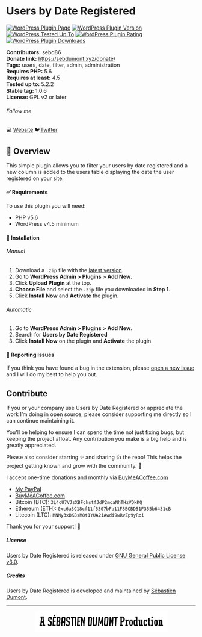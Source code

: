 # Users by Date Registered

[![WordPress Plugin Page](https://img.shields.io/badge/WordPress-%E2%86%92-lightgrey.svg?style=flat-square)](https://wordpress.org/plugins/users-by-date-registered/)
[![WordPress Plugin Version](https://img.shields.io/wordpress/plugin/v/users-by-date-registered.svg?style=flat)](https://wordpress.org/plugins/users-by-date-registered/) 
[![WordPress Tested Up To](https://img.shields.io/wordpress/v/users-by-date-registered.svg?style=flat)](https://wordpress.org/plugins/users-by-date-registered/)
[![WordPress Plugin Rating](https://img.shields.io/wordpress/plugin/r/users-by-date-registered.svg?style=flat-square)](https://wordpress.org/support/view/plugin-reviews/users-by-date-registered?filter=5)
[![WordPress Plugin Downloads](https://img.shields.io/wordpress/plugin/dt/users-by-date-registered.svg?style=flat)](https://wordpress.org/plugins/users-by-date-registered/)

**Contributors:** sebd86  
**Donate link:** https://sebdumont.xyz/donate/  
**Tags:** users, date, filter, admin, administration  
**Requires PHP:** 5.6  
**Requires at least:** 4.5  
**Tested up to:** 5.2.2  
**Stable tag:** 1.0.6  
**License:** GPL v2 or later  

###### Follow me
💻 [Website](https://sebastiendumont.com) 🐦[Twitter](https://twitter.com/sebd86)


## 🔔 Overview

This simple plugin allows you to filter your users by date registered and a new column is added to the users table displaying the date the user registered on your site.


#### ✅ Requirements

To use this plugin you will need:

* PHP v5.6
* WordPress v4.5 minimum

#### 💽 Installation

###### Manual
1. Download a `.zip` file with the [latest version](https://github.com/seb86/users-by-date-registered/releases).
2. Go to **WordPress Admin > Plugins > Add New**.
3. Click **Upload Plugin** at the top.
4. **Choose File** and select the `.zip` file you downloaded in **Step 1**.
5. Click **Install Now** and **Activate** the plugin.

###### Automatic
1. Go to **WordPress Admin > Plugins > Add New**.
2. Search for **Users by Date Registered**
3. Click **Install Now** on the plugin and **Activate** the plugin.


#### 📝 Reporting Issues

If you think you have found a bug in the extension, please [open a new issue](https://github.com/seb86/users-by-date-registered/issues/new) and I will do my best to help you out.


## Contribute

If you or your company use Users by Date Registered or appreciate the work I’m doing in open source, please consider supporting me directly so I can continue maintaining it.

You'll be helping to ensure I can spend the time not just fixing bugs, but keeping the project afloat. Any contribution you make is a big help and is greatly appreciated.

Please also consider starring ✨ and sharing 👍 the repo! This helps the project getting known and grow with the community. 🙏

I accept one-time donations and monthly via [BuyMeACoffee.com](https://www.buymeacoffee.com/sebastien)
- [My PayPal](https://www.paypal.me/codebreaker)
- [BuyMeACoffee.com](https://www.buymeacoffee.com/sebastien)
- Bitcoin (BTC): `3L4cU7VJsXBFckstfJdP2moaNhTHzVDkKQ`
- Ethereum (ETH): `0xc6a3C18cf11f5307bFa11F8BCBD51F355b6431cB`
- Litecoin (LTC): `MNNy3xBK8sM8t1YUA2iAwdi9wRvZp9yRoi`

Thank you for your support! 🙌


##### License

Users by Date Registered is released under [GNU General Public License v3.0](http://www.gnu.org/licenses/gpl-3.0.html).


##### Credits

Users by Date Registered is developed and maintained by [Sébastien Dumont](https://sebastiendumont.com/about/).

---

<p align="center">
	<img src="https://raw.githubusercontent.com/seb86/my-open-source-readme-template/master/a-sebastien-dumont-production.png" width="353">
</p>
